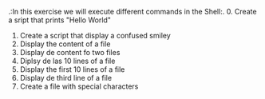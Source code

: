 .:In this exercise we will execute different commands in the Shell:.
0. Create a sript that prints "Hello World"
1. Create a script that display a confused smiley
2. Display the content of a file
3. Display de content fo two files
4. Diplsy de las 10 lines of a file
5. Display the first 10 lines of a file
6. Display de third line of a file
7. Create a file with special characters
